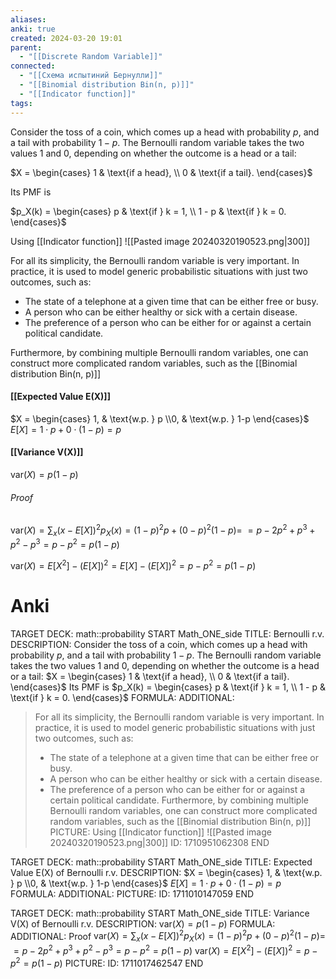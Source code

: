 ```yaml
---
aliases: 
anki: true
created: 2024-03-20 19:01
parent:
  - "[[Discrete Random Variable]]"
connected:
  - "[[Схема испытиний Бернулли]]"
  - "[[Binomial distribution Bin(n, p)]]"
  - "[[Indicator function]]"
tags: 
---
```


Consider the toss of a coin, which comes up a head with probability $p$, and a tail with probability $1 - p$. The Bernoulli random variable takes the two values 1 and 0, depending on whether the outcome is a head or a tail:

$X = \begin{cases} 1 & \text{if a head}, \\ 0 & \text{if a tail}. \end{cases}$

Its PMF is

$p_X(k) = \begin{cases} p & \text{if } k = 1, \\ 1 - p & \text{if } k = 0. \end{cases}$

Using [[Indicator function]]
![[Pasted image 20240320190523.png|300]]

For all its simplicity, the Bernoulli random variable is very important. In practice, it is used to model generic probabilistic situations with just two outcomes, such as:
- The state of a telephone at a given time that can be either free or busy.
- A person who can be either healthy or sick with a certain disease.
- The preference of a person who can be either for or against a certain political candidate.

Furthermore, by combining multiple Bernoulli random variables, one can construct more complicated random variables, such as the [[Binomial distribution Bin(n, p)]] 

#### [[Expected Value E(X)]]

$X = \begin{cases} 1, & \text{w.p. } p \\0, & \text{w.p. } 1-p \end{cases}$
$E[X] = 1\cdot p + 0\cdot(1-p) = p$


#### [[Variance V(X)]]
$\text{var}(X) = p(1-p)$

###### Proof
$\text{var}(X) = \sum_{x} (x - E[X])^2 p_X(x) = (1-p)^2 p + (0-p)^2 (1-p) =$
$= p - 2p^2 + p^3 + p^2 - p^3 = p - p^2 = p(1-p)$

$\text{var}(X) = E[X^2] - (E[X])^2 = E[X] - (E[X])^2 = p - p^2 = p(1-p)$






# Anki
TARGET DECK: math::probability
START
Math_ONE_side
TITLE: Bernoulli r.v.
DESCRIPTION: Consider the toss of a coin, which comes up a head with probability $p$, and a tail with probability $1 - p$. The Bernoulli random variable takes the two values 1 and 0, depending on whether the outcome is a head or a tail:
$X = \begin{cases} 1 & \text{if a head}, \\ 0 & \text{if a tail}. \end{cases}$
Its PMF is
$p_X(k) = \begin{cases} p & \text{if } k = 1, \\ 1 - p & \text{if } k = 0. \end{cases}$
FORMULA: 
ADDITIONAL:
> For all its simplicity, the Bernoulli random variable is very important. In practice, it is used to model generic probabilistic situations with just two outcomes, such as:
> - The state of a telephone at a given time that can be either free or busy.
> - A person who can be either healthy or sick with a certain disease.
> - The preference of a person who can be either for or against a certain political candidate.
> Furthermore, by combining multiple Bernoulli random variables, one can construct more complicated random variables, such as the [[Binomial distribution Bin(n, p)]] 
PICTURE:
Using [[Indicator function]]
![[Pasted image 20240320190523.png|300]]
ID: 1710951062308
END

TARGET DECK: math::probability 
START
Math_ONE_side
TITLE: Expected Value E(X) of Bernoulli r.v.
DESCRIPTION: 
$X = \begin{cases} 1, & \text{w.p. } p \\0, & \text{w.p. } 1-p \end{cases}$
$E[X] = 1\cdot p + 0\cdot(1-p) = p$
FORMULA: 
ADDITIONAL:
PICTURE:
ID: 1711010147059
END

TARGET DECK: math::probability 
START
Math_ONE_side
TITLE: Variance V(X) of Bernoulli r.v.
DESCRIPTION: $\text{var}(X) = p(1-p)$
FORMULA: 
ADDITIONAL: Proof
$\text{var}(X) = \sum_{x} (x - E[X])^2 p_X(x) = (1-p)^2 p + (0-p)^2 (1-p) =$
$= p - 2p^2 + p^3 + p^2 - p^3 = p - p^2 = p(1-p)$
$\text{var}(X) = E[X^2] - (E[X])^2 = p - p^2 = p(1-p)$
PICTURE:
ID: 1711017462547
END
